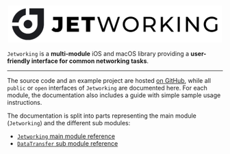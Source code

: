 <p align="center">
    <img src="https://raw.githubusercontent.com/JamitLabs/Jetworking/develop/Logo.png" width=500>
</p>

`Jetworking` is a **multi-module** iOS and macOS library providing a **user-friendly interface for common networking tasks**.

---

The source code and an example project are hosted [on GitHub](https://github.com/JamitLabs/Jetworking), while all `public` or `open` interfaces of `Jetworking` are documented here. For each module, the documentation also includes a guide with simple sample usage instructions.

The documentation is split into parts representing the main module (`Jetworking`) and the different sub modules:

- [`Jetworking` main module reference](https://jamitlabs.github.io/Jetworking/)
- [`DataTransfer` sub module reference](https://jamitlabs.github.io/Jetworking/Modules/DataTransfer)

